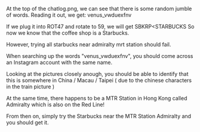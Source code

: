 At the top of the chatlog.png, we can see that there is some random jumble of words. Reading it out, we get: venus_vwduexfnv

If we plug it into ROT47 and rotate to 59, we will get SBKRP<STARBUCKS
So now we know that the coffee shop is a Starbucks.

However, trying all starbucks near admiralty mrt station should fail.

When searching up the words "venus_vwduexfnv", you should come across an Instagram account with the same name. 

Looking at the pictures closely anough, you should be able to identify that this is somewhere in China / Macau / Taipei ( due to the chinese characters in the train picture )

At the same time, there happens to be a MTR Station in Hong Kong called Admiralty which is also on the Red Line!

From then on, simply try the Starbucks near the MTR Station Admiralty and you should get it.
